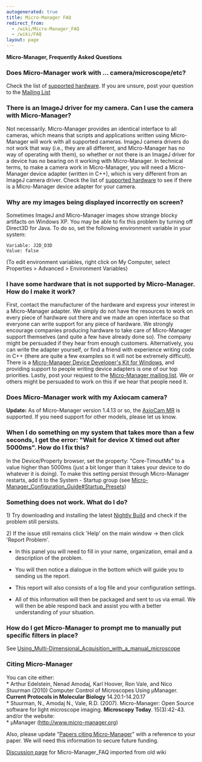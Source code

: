 ```yaml
---
autogenerated: true
title: Micro-Manager FAQ
redirect_from:
  - /wiki/Micro-Manager_FAQ
  - /wiki/FAQ
layout: page
---
```


**Micro-Manager, Frequently Asked Questions**

### Does Micro-Manager work with ... camera/microscope/etc?

Check the list of [supported hardware](Device_Support). If
you are unsure, post your question to the [Mailing
List](https://lists.sourceforge.net/lists/listinfo/micro-manager-general)

### There is an ImageJ driver for my camera. Can I use the camera with Micro-Manager?

Not necessarily. Micro-Manager provides an identical interface to all
cameras, which means that scripts and applications written using
Micro-Manager will work with all supported cameras. ImageJ camera
drivers do not work that way (i.e., they are all different, and
Micro-Manager has no way of operating with them), so whether or not
there is an ImageJ driver for a device has no bearing on it working with
Micro-Manager. In technical terms, to make a camera work in
Micro-Manager, you will need a Micro-Manager device adapter (written in
C++), which is very different from an ImageJ camera driver. Check the
list of [supported hardware](Device_Support) to see if there
is a Micro-Manager device adapter for your camera.

### Why are my images being displayed incorrectly on screen?

Sometimes ImageJ and Micro-Manager images show strange blocky artifacts
on Windows XP. You may be able to fix this problem by turning off
Direct3D for Java. To do so, set the following environment variable in
your system:

    Variable: J2D_D3D
    Value: false

(To edit environment variables, right click on My Computer, select
Properties &gt; Advanced &gt; Environment Variables)

### I have some hardware that is not supported by Micro-Manager. How do I make it work?

First, contact the manufacturer of the hardware and express your
interest in a Micro-Manager adapter. We simply do not have the resources
to work on every piece of hardware out there and we made an open
interface so that everyone can write support for any piece of hardware.
We strongly encourage companies producing hardware to take care of
Micro-Manager support themselves (and quite a few have already done so).
The company might be persuaded if they hear from enough customers.
Alternatively, you can write the adapter yourself, or find a friend with
experience writing code in C++ (there are quite a few examples so it
will not be extremely difficult). There is a [Micro-Manager Device
Developer's Kit for
Windows](Micro-Manager_Device_Developer's_Kit_for_Windows),
and providing support to people writing device adapters is one of our
top priorities. Lastly, post your request to the [Micro-Manager mailing
list](https://lists.sourceforge.net/lists/listinfo/micro-manager-general).
We or others might be persuaded to work on this if we hear that people
need it.

### Does Micro-Manager work with my Axiocam camera?

**Update:** As of Micro-Manager version 1.4.13 or so, the [AxioCam
MR](AxioCam_MR) is supported. If you need support for other
models, please let us know.

### When I do something on my system that takes more than a few seconds, I get the error: "Wait for device X timed out after 5000ms". How do I fix this?

In the Device/Property browser, set the property: "Core-TimoutMs" to a
value higher than 5000ms (just a bit longer than it takes your device to
do whatever it is doing). To make this setting persist through
Micro-Manager restarts, add it to the System - Startup group (see
[Micro-Manager\_Configuration\_Guide\#Startup\_Presets](Micro-Manager_Configuration_Guide#startup-presets))

### Something does not work. What do I do?

1\) Try downloading and installing the latest [Nightly
Build](Micro-Manager_Nightly_Builds) and check if the problem
still persists.

2\) If the issue still remains click 'Help' on the main window -&gt;
then click 'Report Problem'.

-   In this panel you will need to fill in your name, organization,
    email and a description of the problem.

<!-- -->

-   You will then notice a dialogue in the bottom which will guide you
    to sending us the report.

<!-- -->

-   This report will also consists of a log file and your configuration
    settings.

<!-- -->

-   All of this information will then be packaged and sent to us via
    email. We will then be able respond back and assist you with a
    better understanding of your situation.

### How do I get Micro-Manager to prompt me to manually put specific filters in place?

See
[Using\_Multi-Dimensional\_Acquisition\_with\_a\_manual\_microscope](Using_Multi-Dimensional_Acquisition_with_a_manual_microscope)

### Citing Micro-Manager

You can cite either:  
\* Arthur Edelstein, Nenad Amodaj, Karl Hoover, Ron Vale, and Nico
Stuurman (2010) Computer Control of Microscopes Using μManager.
**Current Protocols in Molecular Biology** 14.20.1-14.20.17  
\* Stuurman, N., Amodaj N., Vale, R.D. (2007). Micro-Manager: Open
Source software for light microscope imaging. **Microscopy Today**.
15(3):42-43.  
and/or the website:  
\* µManager (http://www.micro-manager.org)

Also, please update "[Papers citing
Micro-Manager](Papers_citing_Micro-Manager)" with a reference
to your paper. We will need this information to secure future funding.


[Discussion page](/talk/Micro-Manager_FAQ) for Micro-Manager_FAQ imported from old wiki
